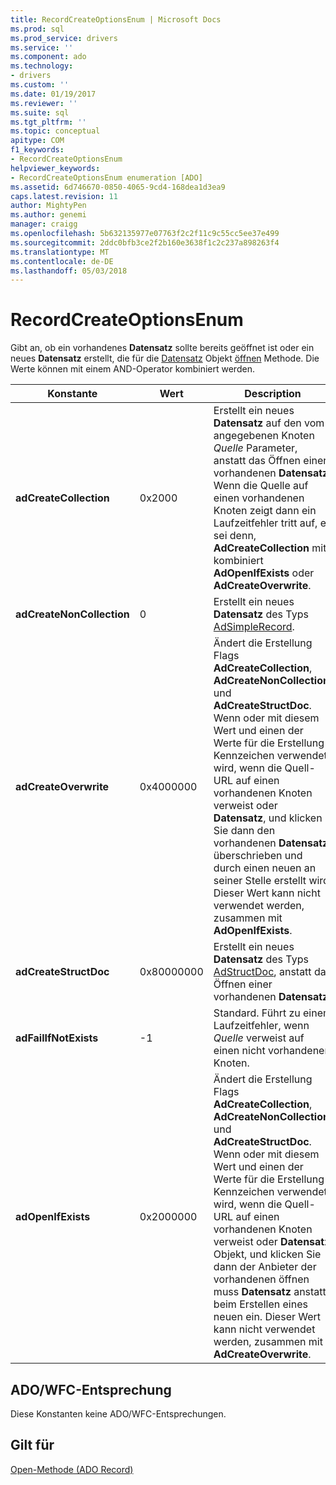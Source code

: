 ```yaml
---
title: RecordCreateOptionsEnum | Microsoft Docs
ms.prod: sql
ms.prod_service: drivers
ms.service: ''
ms.component: ado
ms.technology:
- drivers
ms.custom: ''
ms.date: 01/19/2017
ms.reviewer: ''
ms.suite: sql
ms.tgt_pltfrm: ''
ms.topic: conceptual
apitype: COM
f1_keywords:
- RecordCreateOptionsEnum
helpviewer_keywords:
- RecordCreateOptionsEnum enumeration [ADO]
ms.assetid: 6d746670-0850-4065-9cd4-168dea1d3ea9
caps.latest.revision: 11
author: MightyPen
ms.author: genemi
manager: craigg
ms.openlocfilehash: 5b632135977e07763f2c2f11c9c55cc5ee37e499
ms.sourcegitcommit: 2ddc0bfb3ce2f2b160e3638f1c2c237a898263f4
ms.translationtype: MT
ms.contentlocale: de-DE
ms.lasthandoff: 05/03/2018
---
```

# <a name="recordcreateoptionsenum"></a>RecordCreateOptionsEnum
Gibt an, ob ein vorhandenes **Datensatz** sollte bereits geöffnet ist oder ein neues **Datensatz** erstellt, die für die [Datensatz](../../../ado/reference/ado-api/record-object-ado.md) Objekt [öffnen](../../../ado/reference/ado-api/open-method-ado-record.md) Methode. Die Werte können mit einem AND-Operator kombiniert werden.  
  
|Konstante|Wert|Description|  
|--------------|-----------|-----------------|  
|**adCreateCollection**|0x2000|Erstellt ein neues **Datensatz** auf den vom angegebenen Knoten *Quelle* Parameter, anstatt das Öffnen einer vorhandenen **Datensatz**. Wenn die Quelle auf einen vorhandenen Knoten zeigt dann ein Laufzeitfehler tritt auf, es sei denn, **AdCreateCollection** mit kombiniert **AdOpenIfExists** oder **AdCreateOverwrite**.|  
|**adCreateNonCollection**|0|Erstellt ein neues **Datensatz** des Typs [AdSimpleRecord](../../../ado/reference/ado-api/recordtypeenum.md).|  
|**adCreateOverwrite**|0x4000000|Ändert die Erstellung Flags **AdCreateCollection**, **AdCreateNonCollection**, und **AdCreateStructDoc**. Wenn oder mit diesem Wert und einen der Werte für die Erstellung Kennzeichen verwendet wird, wenn die Quell-URL auf einen vorhandenen Knoten verweist oder **Datensatz**, und klicken Sie dann den vorhandenen **Datensatz** überschrieben und durch einen neuen an seiner Stelle erstellt wird. Dieser Wert kann nicht verwendet werden, zusammen mit **AdOpenIfExists**.|  
|**adCreateStructDoc**|0x80000000|Erstellt ein neues **Datensatz** des Typs [AdStructDoc](../../../ado/reference/ado-api/recordtypeenum.md), anstatt das Öffnen einer vorhandenen **Datensatz**.|  
|**adFailIfNotExists**|-1|Standard. Führt zu einem Laufzeitfehler, wenn *Quelle* verweist auf einen nicht vorhandenen Knoten.|  
|**adOpenIfExists**|0x2000000|Ändert die Erstellung Flags **AdCreateCollection**, **AdCreateNonCollection**, und **AdCreateStructDoc**. Wenn oder mit diesem Wert und einen der Werte für die Erstellung Kennzeichen verwendet wird, wenn die Quell-URL auf einen vorhandenen Knoten verweist oder **Datensatz** Objekt, und klicken Sie dann der Anbieter der vorhandenen öffnen muss **Datensatz** anstatt beim Erstellen eines neuen ein. Dieser Wert kann nicht verwendet werden, zusammen mit **AdCreateOverwrite**.|  
  
## <a name="adowfc-equivalent"></a>ADO/WFC-Entsprechung  
 Diese Konstanten keine ADO/WFC-Entsprechungen.  
  
## <a name="applies-to"></a>Gilt für  
 [Open-Methode (ADO Record)](../../../ado/reference/ado-api/open-method-ado-record.md)
